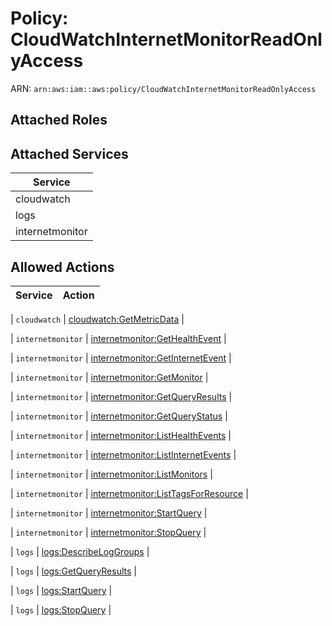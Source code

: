 # Policy: CloudWatchInternetMonitorReadOnlyAccess

ARN: `arn:aws:iam::aws:policy/CloudWatchInternetMonitorReadOnlyAccess`

## Attached Roles

## Attached Services

| Service |
|---------|
| cloudwatch |
| logs |
| internetmonitor |

## Allowed Actions

| Service | Action |
|:-------:|--------|

| `cloudwatch` | [cloudwatch:GetMetricData](../actions.md#cloudwatch:getmetricdata) |

| `internetmonitor` | [internetmonitor:GetHealthEvent](../actions.md#internetmonitor:gethealthevent) |

| `internetmonitor` | [internetmonitor:GetInternetEvent](../actions.md#internetmonitor:getinternetevent) |

| `internetmonitor` | [internetmonitor:GetMonitor](../actions.md#internetmonitor:getmonitor) |

| `internetmonitor` | [internetmonitor:GetQueryResults](../actions.md#internetmonitor:getqueryresults) |

| `internetmonitor` | [internetmonitor:GetQueryStatus](../actions.md#internetmonitor:getquerystatus) |

| `internetmonitor` | [internetmonitor:ListHealthEvents](../actions.md#internetmonitor:listhealthevents) |

| `internetmonitor` | [internetmonitor:ListInternetEvents](../actions.md#internetmonitor:listinternetevents) |

| `internetmonitor` | [internetmonitor:ListMonitors](../actions.md#internetmonitor:listmonitors) |

| `internetmonitor` | [internetmonitor:ListTagsForResource](../actions.md#internetmonitor:listtagsforresource) |

| `internetmonitor` | [internetmonitor:StartQuery](../actions.md#internetmonitor:startquery) |

| `internetmonitor` | [internetmonitor:StopQuery](../actions.md#internetmonitor:stopquery) |

| `logs` | [logs:DescribeLogGroups](../actions.md#logs:describeloggroups) |

| `logs` | [logs:GetQueryResults](../actions.md#logs:getqueryresults) |

| `logs` | [logs:StartQuery](../actions.md#logs:startquery) |

| `logs` | [logs:StopQuery](../actions.md#logs:stopquery) |
